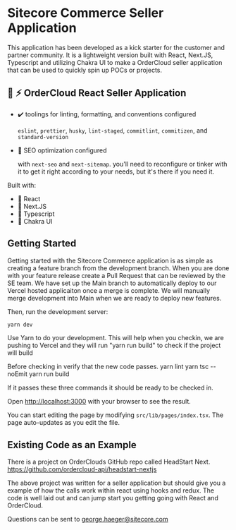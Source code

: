 # Sitecore Commerce Seller Application

This application has been developed as a kick starter for the customer and partner community. It is a lightweight version built with React, Next.JS, Typescript and utilizing Chakra UI to make a OrderCloud seller application that can be used to quickly spin up POCs or projects.

## 🔋 ⚡ OrderCloud React Seller Application

- ✔️ toolings for linting, formatting, and conventions configured

  `eslint`, `prettier`, `husky`, `lint-staged`, `commitlint`, `commitizen`, and `standard-version`

- 🔎 SEO optimization configured

  with `next-seo` and `next-sitemap`. you'll need to reconfigure or tinker with it to get it right according to your needs, but it's there if you need it.

Built with:

- 🎨 React
- 🎨 Next.JS
- 🎨 Typescript
- 🎨 Chakra UI

## Getting Started

Getting started with the Sitecore Commerce application is as simple as creating a feature branch from the development branch. When you are done with your feature release create a Pull Request that can be reviewed by the SE team.  We have set up the Main branch to automatically deploy to our Vercel hosted applicaiton once a merge is complete. We will manually merge development into Main when we are ready to deploy new features. 

Then, run the development server:

```bash
yarn dev
```
Use Yarn to do your development. This will help when you checkin, we are pushing to Vercel and they will run "yarn run build" to check if the project will build

Before checking in verify that the new code passes.
yarn lint
yarn tsc --noEmit
yarn run build

If it passes these three commands it should be ready to be checked in.

Open [http://localhost:3000](http://localhost:3000) with your browser to see the result.

You can start editing the page by modifying `src/lib/pages/index.tsx`. The page auto-updates as you edit the file.


## Existing Code as an Example  

There is a project on OrderClouds GitHub repo called HeadStart Next.
https://github.com/ordercloud-api/headstart-nextjs

The above project was written for a seller application but should give you a example of how the calls work within react using hooks and redux. The code is well laid out and can jump start you getting going with React and OrderCloud.

Questions can be sent to george.haeger@sitecore.com
